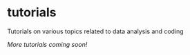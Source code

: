 # tutorials
Tutorials on various topics related to data analysis and coding

_More tutorials coming soon!_  

